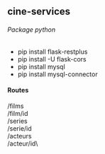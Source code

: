 ## cine-services
###### Package python
- pip install flask-restplus
- pip install -U flask-cors
- pip install mysql
- pip install mysql-connector

#### Routes
/films\
/film/id\
/series\
/serie/id\
/acteurs\
/acteur/id\
